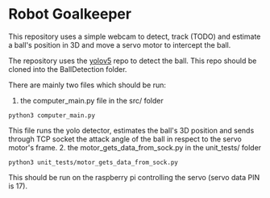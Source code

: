 # Robot Goalkeeper
This repository uses a simple webcam to detect, track (TODO) and estimate a ball's position in 3D and move a servo motor to intercept the ball.

The repository uses the [yolov5](https://github.com/ultralytics/yolov5/) repo to detect the ball.
This repo should be cloned into the BallDetection folder.

There are mainly two files which should be run:
1. the computer_main.py file in the src/ folder

``` python3 computer_main.py ```

This file runs the yolo detector, estimates the ball's 3D position and sends through TCP socket the attack angle of the ball in respect to the servo motor's frame.
2. the motor_gets_data_from_sock.py in the unit_tests/ folder

``` python3 unit_tests/motor_gets_data_from_sock.py ```

This should be run on the raspberry pi controlling the servo (servo data PIN is 17). 


